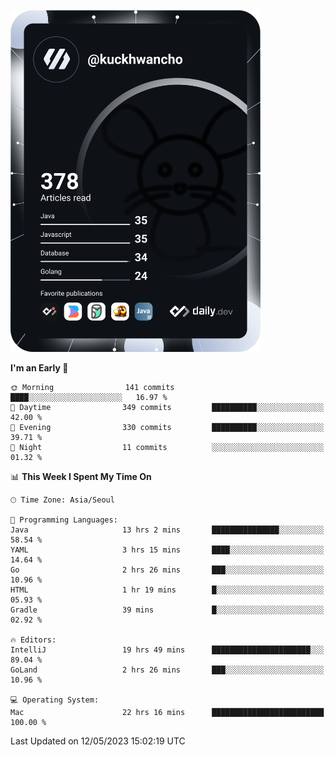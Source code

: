 <a href="https://app.daily.dev/kuckhwancho"><img src="https://github.com/kuckjwi0928/kuckjwi0928/blob/master/devcard.svg" width="400" alt="Kuckjwi Devcard"/></a>

<!--START_SECTION:waka-->
**I'm an Early 🐤** 

```text
🌞 Morning                141 commits         ████░░░░░░░░░░░░░░░░░░░░░   16.97 % 
🌆 Daytime                349 commits         ██████████░░░░░░░░░░░░░░░   42.00 % 
🌃 Evening                330 commits         ██████████░░░░░░░░░░░░░░░   39.71 % 
🌙 Night                  11 commits          ░░░░░░░░░░░░░░░░░░░░░░░░░   01.32 % 
```


📊 **This Week I Spent My Time On** 

```text
🕑︎ Time Zone: Asia/Seoul

💬 Programming Languages: 
Java                     13 hrs 2 mins       ███████████████░░░░░░░░░░   58.54 % 
YAML                     3 hrs 15 mins       ████░░░░░░░░░░░░░░░░░░░░░   14.64 % 
Go                       2 hrs 26 mins       ███░░░░░░░░░░░░░░░░░░░░░░   10.96 % 
HTML                     1 hr 19 mins        █░░░░░░░░░░░░░░░░░░░░░░░░   05.93 % 
Gradle                   39 mins             █░░░░░░░░░░░░░░░░░░░░░░░░   02.92 % 

🔥 Editors: 
IntelliJ                 19 hrs 49 mins      ██████████████████████░░░   89.04 % 
GoLand                   2 hrs 26 mins       ███░░░░░░░░░░░░░░░░░░░░░░   10.96 % 

💻 Operating System: 
Mac                      22 hrs 16 mins      █████████████████████████   100.00 % 
```


 Last Updated on 12/05/2023 15:02:19 UTC
<!--END_SECTION:waka-->
